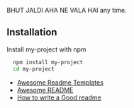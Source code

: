 BHUT JALDI AHA NE VALA HAI any time.

## Installation

Install my-project with npm

```bash
  npm install my-project
  cd my-project
```
 - [Awesome Readme Templates](https://awesomeopensource.com/project/elangosundar/awesome-README-templates)
 - [Awesome README](https://github.com/matiassingers/awesome-readme)
 - [How to write a Good readme](https://bulldogjob.com/news/449-how-to-write-a-good-readme-for-your-github-project)
